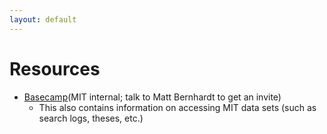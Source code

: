 ```yaml
---
layout: default
---
```


# Resources

* [Basecamp](https://3.basecamp.com/3547309/projects/3779655)(MIT internal; talk to Matt Bernhardt to get an invite)
  * This also contains information on accessing MIT data sets (such as search logs, theses, etc.)
